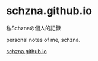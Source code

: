 # schzna.github.io

私Schznaの個人的記録

personal notes of me, schzna.

[schzna.github.io](https://schzna.github.io/)
